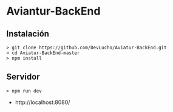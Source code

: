 # Aviantur-BackEnd

## Instalación
```
> git clone https://github.com/DevLucho/Aviatur-BackEnd.git
> cd Aviatur-BackEnd-master
> npm install
```

## Servidor
```
> npm run dev

```
- http://localhost:8080/